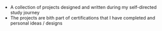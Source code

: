- A collection of projects designed and written during my self-directed study journey
- The projects are bith part of certifications that I have completed and personal ideas / designs

